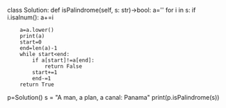
class Solution:
    def isPalindrome(self, s: str)->bool:
        a=''
        for i in s:
           if i.isalnum():
               a+=i
        
        a=a.lower()
        print(a)
        start=0
        end=len(a)-1
        while start<end:
            if a[start]!=a[end]:
                return False
            start+=1
            end-=1
        return True


p=Solution()
s = "A man, a plan, a canal: Panama"
print(p.isPalindrome(s))
